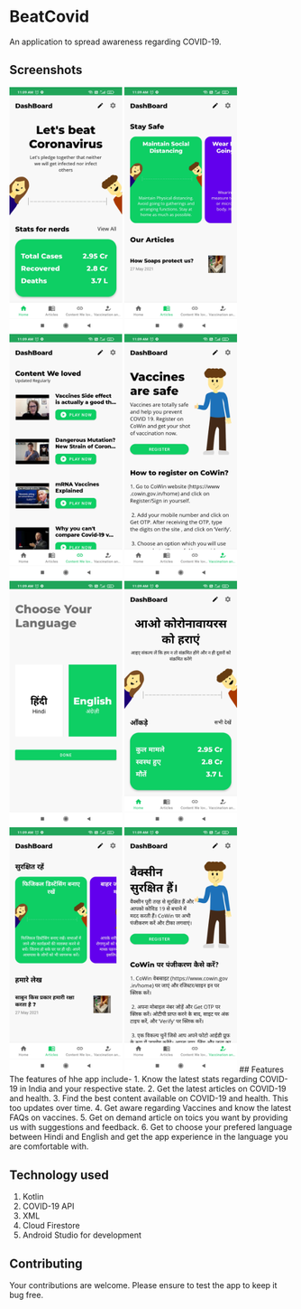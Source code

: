 # BeatCovid
An application to spread awareness regarding COVID-19.

## Screenshots
<img src = "/app/src/main/res/drawable/ss1.jpg" alt  = "Screenshot" width = "200px" style = "display: inline-block;"/>
<img src = "/app/src/main/res/drawable/ss2.jpg" alt  = "Screenshot" width = "200px"/>
<img src = "/app/src/main/res/drawable/ss3.jpg" alt  = "Screenshot" width = "200px"/>
<img src = "/app/src/main/res/drawable/ss4.jpg" alt  = "Screenshot" width = "200px"/>
<img src = "/app/src/main/res/drawable/ss5.jpg" alt  = "Screenshot" width = "200px"/>
<img src = "/app/src/main/res/drawable/ss6.jpg" alt  = "Screenshot" width = "200px"/>
<img src = "/app/src/main/res/drawable/ss7.jpg" alt  = "Screenshot" width = "200px"/>
<img src = "/app/src/main/res/drawable/ss8.jpg" alt  = "Screenshot" width = "200px"/>
## Features
The features of hhe app include-
1. Know the latest stats regarding COVID-19 in India and your respective state.
2. Get the latest articles on COVID-19 and health.
3. Find the best content available on COVID-19 and health. This too updates over time.
4. Get aware regarding Vaccines and know the latest FAQs on vaccines.
5. Get on demand article on toics you want by providing us with suggestions and feedback.
6. Get to choose your prefered language between Hindi and English and get the app experience in the language you are comfortable with.

## Technology used
1. Kotlin
2. COVID-19 API
3. XML
4. Cloud Firestore
5. Android Studio for development

## Contributing
Your contributions are welcome. Please ensure to test the app to keep it bug free.
